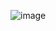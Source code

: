 



	
	
	
	
		





	
	
	
	
		

	
	
![image](https://github.com/user-attachments/assets/998cf002-c72c-460a-88e1-8c0339eee731)

